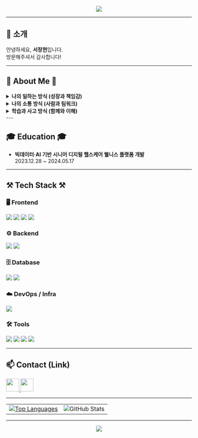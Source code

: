 
<!--
**dksadasjkl/dksadasjkl** is a ✨ _special_ ✨ repository because its `README.md` (this file) appears on your GitHub profile.

Here are some ideas to get you started:

- 🔭 I’m currently working on ...
- 🌱 I’m currently learning ...
- 👯 I’m looking to collaborate on ...
- 🤔 I’m looking for help with ...
- 💬 Ask me about ...
- 📫 How to reach me: ...
- 😄 Pronouns: ...
- ⚡ Fun fact: ...
-->

<!--타이틀 부분-->
<p align="center">
  <img src="https://capsule-render.vercel.app/api?type=waving&color=green&height=300&section=header&text=Seo%20Chang%20Hyeon&fontSize=70&fontColor=FFFFFF"/>
</p>

---

## 👋 소개
안녕하세요, **서창현**입니다.  
방문해주셔서 감사합니다!

---

## 🌟 About Me 🌟

<details>
  <summary><strong>나의 일하는 방식 (성장과 책임감)</strong></summary>
  책임감을 바탕으로 맡은 일을 끝까지 완수하며 성장합니다.  
  새로운 지식을 배우고 문제를 해결하는 과정에서 보람을 느낍니다.  
  어려움에도 포기하지 않고 도전하는 자세가 저의 가장 큰 강점입니다.
</details>

<details>
  <summary><strong>나의 소통 방식 (사람과 팀워크)</strong></summary>
  다른 사람의 의견을 경청하며 원활한 소통을 위해 노력합니다.  
  점차 자신 있게 생각을 표현하며 팀과 협업합니다.  
  부족한 부분은 학습과 피드백으로 개선하며 함께 더 나은 결과를 만들어갑니다.
</details>

<details>
  <summary><strong>학습과 사고 방식 (함께와 이해)</strong></summary>
  혼자 빠르게 나아가기보다, 함께 멀리 가는 가치를 소중히 여깁니다.  
  본질을 이해하고 설득할 수 있는 능력을 키우며 문제를 논리적으로 해결합니다.  
  팀과 협력하며 지속적으로 학습하고 변화에 유연하게 적응합니다.
</details>
---

## 🎓 Education 🎓
- **빅데이터·AI 기반 시니어 디지털 헬스케어 웰니스 플랫폼 개발**  
  2023.12.28 ~ 2024.05.17
  
---

## ⚒️ Tech Stack ⚒️

### 🖥️ Frontend
<img src="https://img.shields.io/badge/React-61DAFB?style=flat-square&logo=React&logoColor=black"/> <img src="https://img.shields.io/badge/HTML5-E34F26?style=flat-square&logo=html5&logoColor=white"/> <img src="https://img.shields.io/badge/CSS3-1572B6?style=flat-square&logo=css3&logoColor=white"/> <img src="https://img.shields.io/badge/Flutter-02569B?style=flat-square&logo=flutter&logoColor=white"/>

### ⚙️ Backend
<img src="https://img.shields.io/badge/Java-007396?style=flat-square&logo=openjdk&logoColor=white"/> <img src="https://img.shields.io/badge/Spring Boot-6DB33F?style=flat-square&logo=springboot&logoColor=white"/>

### 🗄️ Database
<img src="https://img.shields.io/badge/MySQL-4479A1?style=flat-square&logo=mysql&logoColor=white"/> <img src="https://img.shields.io/badge/Firebase-FFCA28?style=flat-square&logo=Firebase&logoColor=white"/> 

### ☁️ DevOps / Infra
<img src="https://img.shields.io/badge/Docker-2496ED?style=flat-square&logo=docker&logoColor=white"/>

### 🛠️ Tools
<img src="https://img.shields.io/badge/GitHub-181717?style=flat-square&logo=github&logoColor=white"/> <img src="https://img.shields.io/badge/Visual Studio Code-007ACC?style=flat-square&logo=visualstudiocode&logoColor=white"/> <img src="https://img.shields.io/badge/IntelliJ IDEA-000000?style=flat-square&logo=intellijidea&logoColor=white"/> <img src="https://img.shields.io/badge/Figma-F24E1E?style=flat-square&logo=figma&logoColor=white"/>


---

## 📫 Contact (Link)
  <a href="https://code-rjqnrdl.tistory.com/">
    <img src="https://img.shields.io/badge/Tistory-FE5F50?style=flat-square&logo=Tistory&logoColor=white" height="35"/>
  </a>
  <a href="mailto:ckdgus6038@naver.com">
    <img src="https://img.shields.io/badge/ckdgus6038@naver.com-D14836?style=flat-square&logo=gmail&logoColor=white" height="35"/>
  </a>
  
---

<div align="center">
  <table>
    <tr>
      <td>
        <a href="https://github.com/dksadasjkl">
          <img src="https://github-readme-stats.vercel.app/api/top-langs/?username=dksadasjkl&layout=compact" alt="Top Languages">
        </a>
      </td>
      <td>
        <img src="https://github-readme-stats.vercel.app/api?username=dksadasjkl&theme=swift&show_icons=true" alt="GitHub Stats">
      </td>
    </tr>
  </table>
</div>

---
<p align="center">
  <img src="https://capsule-render.vercel.app/api?type=waving&color=green&height=200&section=footer"/>
</p>

